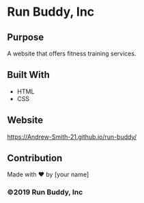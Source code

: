 # Run Buddy, Inc

## Purpose
A website that offers fitness training services. 

## Built With
* HTML
* CSS

## Website
https://Andrew-Smith-21.github.io/run-buddy/

## Contribution
Made with ❤️ by [your name]

### ©️2019 Run Buddy, Inc 
